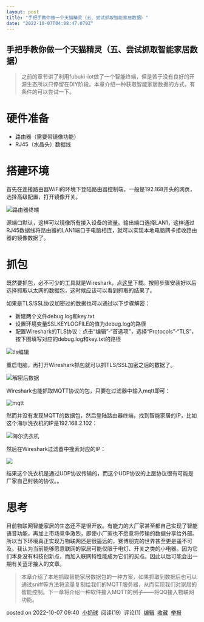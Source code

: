```yaml
---
layout: post
title: "手把手教你做一个天猫精灵（五、尝试抓取智能家居数据）"
date: "2022-10-07T04:08:47.079Z"
---
```

手把手教你做一个天猫精灵（五、尝试抓取智能家居数据）
--------------------------

> 之前的章节讲了利用fubuki-iot做了一个智能终端，但是苦于没有良好的开源生态所以只停留在DIY阶段。本章介绍一种获取智能家居数据的方式，有条件的可以尝试一下。

硬件准备
====

*   路由器（需要带镜像功能）
*   RJ45（水晶头）数据线

搭建环境
====

首先在连接路由器WiFi的环境下登陆路由器控制端，一般是192.168开头的网页，选择高级配置，打开镜像开关。

![路由器终端](https://img2022.cnblogs.com/blog/2995522/202210/2995522-20221007075836629-759598053.jpg)

源端口默认，这样可以镜像所有接入设备的流量。输出端口选择LAN1，这样通过RJ45数据线将路由器的LAN1端口于电脑相连，就可以实现本地电脑网卡接收路由器的镜像数据了。

抓包
==

既然要抓包，必不可少的工具就是Wireshark，点[这里](https://www.wireshark.org/download.html)下载。按照步骤安装好以后选择抓取以太网的数据包，这时候应该可以看到抓取的结果了。

如果是TLS/SSL协议加密过的数据也可以通过以下步骤解密：

*   新建两个文件debug.log和key.txt
*   设置环境变量SSLKEYLOGFILE的值为debug.log的路径
*   配置Wireshark的TLS协议：点击“编辑”-“首选项”，选择“Protocols”-“TLS”，按下图填写对应的debug.log和key.txt的路径

![tls编辑](https://img2022.cnblogs.com/blog/2995522/202210/2995522-20221007082833695-350516153.jpg)

重启电脑，再打开Wireshark抓包就可以抓TLS/SSL加密之后的数据了。

![解密后数据](https://img2022.cnblogs.com/blog/2995522/202210/2995522-20221007083054023-463651618.jpg)

Wireshark也能抓取MQTT协议的包，只要在过滤器中输入mqtt即可：

![mqtt](https://img2022.cnblogs.com/blog/2995522/202210/2995522-20221007091534338-891108951.jpg)

然而并没有发现MQTT的数据包，然后登陆路由器终端，找到智能家居的IP，比如这个海尔洗衣机的IP是192.168.2.102：

![海尔洗衣机](https://img2022.cnblogs.com/blog/2995522/202210/2995522-20221007091809763-525377237.jpg)

然后在Wireshark过滤器中搜索对应的IP：

![](https://img2022.cnblogs.com/blog/2995522/202210/2995522-20221007091914318-33770768.jpg)

结果这个洗衣机是通过UDP协议传输的，而这个UDP协议的上层协议很有可能是厂家自己封装的协议。。

思考
==

目前物联网智能家居的生态还不是很开放。有能力的大厂家甚至都自己实现了智能语音功能，再加上市场竞争激烈，即使小厂家也不愿意将传输的数据分享给外部。所以当下环境真正实现万物联网还是很遥远的，赛博朋克的世界甚至更是遥不可及。我认为当前能够愿意联网的家居可能仅限于电灯、开关之类的小电器。因为它们本身没有科技创新点，而加入联网特性能成为它们的买点。因此以后可能会出一期有关蓝牙接入的文章。

> 本章介绍了本地抓取智能家居数据包的一种方案，如果抓取到数据后也可以通过sniff等方法将流量复制给我们的MQTT服务器，从而实现我们对家居的智能控制。下一章将介绍一种软件接入MQTT的例子——将QQ接入物联网功能。

posted on 2022-10-07 09:40  [小奶球](https://www.cnblogs.com/littlebutt/)  阅读(19)  评论(1)  [编辑](https://i.cnblogs.com/EditPosts.aspx?postid=16759111)  [收藏](javascript:void(0))  [举报](javascript:void(0))